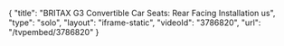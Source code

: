 {
    "title": "BRITAX G3 Convertible Car Seats: Rear Facing Installation us",
    "type": "solo",
    "layout": "iframe-static",
    "videoId": "3786820",
    "url": "\/tvpembed\/3786820"
}